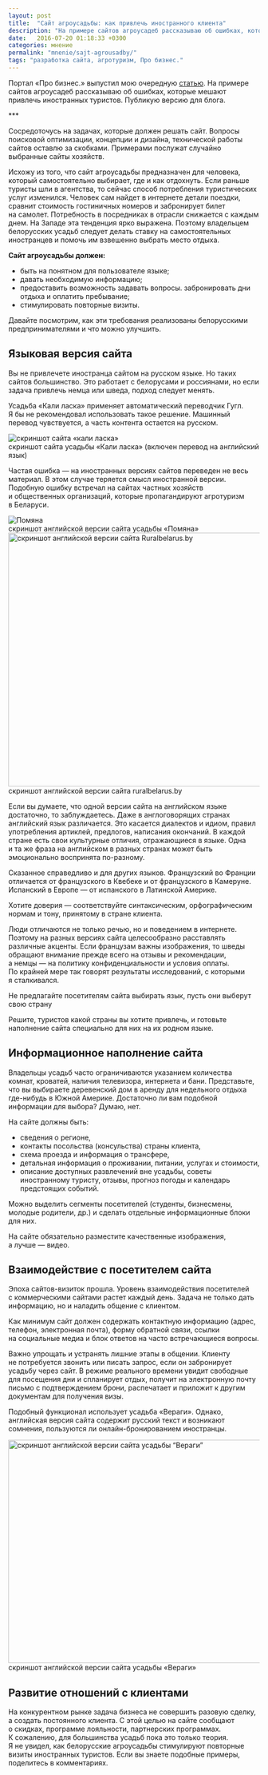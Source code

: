 ```yaml
---
layout: post
title:  "Сайт агроусадьбы: как привлечь иностранного клиента"
description: "На примере сайтов агроусадеб рассказываю об ошибках, которые мешают привлечь иностранных туристов в Беларусь"
date:   2016-07-20 01:18:33 +0300
categories: мнение
permalink: "mnenie/sajt-agrousadby/"
tags: "разработка сайта, агротуризм, Про бизнес."
---
```


<p>Портал «Про бизнес.» выпустил мою очередную <a href="http://probusiness.by/tech/2323-eti-elementarnye-oshibki-na-saytakh-meshayut-kompaniyam-privlekat-klientov-inostrancev-primer-agrousadeb.html">статью</a>. На&nbsp;примере сайтов агроусадеб рассказываю об&nbsp;ошибках, которые мешают привлечь иностранных туристов. Публикую версию для блога.</p><!--more-->
<p>***</p>
<p>Сосредоточусь на&nbsp;задачах, которые должен решать сайт. Вопросы поисковой оптимизации, концепции и&nbsp;дизайна, технической работы сайтов оставлю за&nbsp;скобками. Примерами послужат случайно выбранные сайты хозяйств.</p>
<p>Исхожу из&nbsp;того, что сайт агроусадьбы предназначен для человека, который самостоятельно выбирает, где и&nbsp;как отдохнуть. Если раньше туристы шли в&nbsp;агентства, то&nbsp;сейчас способ потребления туристических услуг изменился. Человек сам найдет в&nbsp;интернете детали поездки, сравнит стоимость гостиничных номеров и&nbsp;забронирует билет на&nbsp;самолет. Потребность в&nbsp;посредниках в&nbsp;отрасли снижается с&nbsp;каждым днем. На&nbsp;Западе эта тенденция ярко выражена. Поэтому владельцем белорусских усадьб следует делать ставку на&nbsp;самостоятельных иностранцев и&nbsp;помочь им&nbsp;взвешенно выбрать место отдыха.</p>
<p><strong>Сайт агроусадьбы должен:</strong></p>
<ul> 
	<li>быть на&nbsp;понятном для пользователе языке;</li>
	<li>давать необходимую информацию;</li>
	<li>предоставить возможность задавать вопросы. забронировать дни отдыха и&nbsp;оплатить пребывание;</li>
	<li>стимулировать повторные визиты.</li>
 </ul>
<p>Давайте посмотрим, как эти требования реализованы белорусскими предпринимателями и&nbsp;что можно улучшить.</p>
<h2>Языковая версия сайта</h2>
<p>Вы&nbsp;не&nbsp;привлечете иностранца сайтом на&nbsp;русском языке. Но&nbsp;таких сайтов большинство. Это работает с&nbsp;белорусами и&nbsp;россиянами, но&nbsp;если задача привлечь немца или шведа, подход следует менять.</p>
<p>Усадьба «Кали ласка» применяет автоматический переводчик Гугл. Я&nbsp;бы не&nbsp;рекомендовал использовать такое решение. Машинный перевод чувствуется, а&nbsp;часть контента остается на&nbsp;русском.</p>
<img src="/images/agro1.jpg" alt="скриншот сайта «кали ласка»" /> 
<div class="notetip">скриншот сайта усадьбы «Кали ласка» (включен перевод на&nbsp;английский язык)</div>
<p>Частая ошибка&nbsp;— на&nbsp;иностранных версиях сайтов переведен не&nbsp;весь материал. В&nbsp;этом случае теряется смысл иностранной версии. Подобную ошибку встречал на&nbsp;сайтах частных хозяйств и&nbsp;общественных организаций, которые пропагандируют агротуризм в&nbsp;Беларуси.</p>
<img src="/images/agro2.jpg" alt="Помяна" /> 
<div class="notetip">скриншот английской версии сайта усадьбы «Помяна»</div>

<img src="/images/agro3.jpg" alt="скриншот английской версии сайта Ruralbelarus.by" width="695" height="508"/> 
<div class="notetip">скриншот английской версии сайта ruralbelarus.by</div>
 <p>Если вы&nbsp;думаете, что одной версии сайта на&nbsp;английском языке достаточно, то&nbsp;заблуждаетесь. Даже в&nbsp;англоговорящих странах английский язык различается. Это касается диалектов и&nbsp;идиом, правил употребления артиклей, предлогов, написания окончаний. В&nbsp;каждой стране есть свои культурные отличия, отражающиеся в&nbsp;языке. Одна и&nbsp;та&nbsp;же фраза на&nbsp;английском в&nbsp;разных странах может быть эмоционально воспринята по-разному.</p>
<p>Сказанное справедливо и&nbsp;для других языков. Французский во&nbsp;Франции отличается от&nbsp;французского в&nbsp;Квебеке и&nbsp;от&nbsp;французского в&nbsp;Камеруне. Испанский в&nbsp;Европе&nbsp;— от&nbsp;испанского в&nbsp;Латинской Америке.</p>
<p>Хотите доверия&nbsp;— соответствуйте синтаксическим, орфографическим нормам и&nbsp;тону, принятому в&nbsp;стране клиента.</p>
<p>Люди отличаются не&nbsp;только речью, но&nbsp;и&nbsp;поведением в&nbsp;интернете. Поэтому на&nbsp;разных версиях сайта целесообразно расставлять различные акценты. Если французам важны изображения, то&nbsp;шведы обращают внимание прежде всего на&nbsp;отзывы и&nbsp;рекомендации, а&nbsp;немцы&nbsp;— на&nbsp;политику конфиденциальности и&nbsp;условия оплаты. По&nbsp;крайней мере так говорят результаты исследований, с&nbsp;которыми я&nbsp;сталкивался.</p>
<div class="hip">Не&nbsp;предлагайте посетителям сайта выбирать язык, пусть они выберут свою страну</div>
<p>Решите, туристов какой страны вы&nbsp;хотите привлечь, и&nbsp;готовьте наполнение сайта специально для них на&nbsp;их&nbsp;родном языке.</p>
<h2>Информационное наполнение сайта</h2>
<p>Владельцы усадьб часто ограничиваются указанием количества комнат, кроватей, наличия телевизора, интернета и&nbsp;бани. Представьте, что вы&nbsp;выбираете деревенский дом в&nbsp;аренду для недельного отдыха где-нибудь в&nbsp;Южной Америке. Достаточно&nbsp;ли вам подобной информации для выбора? Думаю, нет.</p>
<p>На&nbsp;сайте должны быть:</p>
<ul> 
	<li>сведения о&nbsp;регионе,</li>
	<li>контакты посольства (консульства) страны клиента,</li>
	<li>схема проезда и&nbsp;информация о&nbsp;трансфере,</li>
	<li>детальная информация о&nbsp;проживании, питании, услугах и&nbsp;стоимости,</li>
	<li>описание доступных развлечений вне усадьбы, советы иностранному туристу, отзывы, прогноз погоды и&nbsp;календарь предстоящих событий.</li>
 </ul>
<p>Можно выделить сегменты посетителей (студенты, бизнесмены, молодые родители, др.) и&nbsp;сделать отдельные информационные блоки для них.</p>
<p>На&nbsp;сайте обязательно разместите качественные изображения, а&nbsp;лучше&nbsp;— видео.</p>
<h2>Взаимодействие с&nbsp;посетителем сайта</h2>
<p>Эпоха сайтов-визиток прошла. Уровень взаимодействия посетителей с&nbsp;коммерческими сайтами растет каждый день. Задача не&nbsp;только дать информацию, но&nbsp;и&nbsp;наладить общение с&nbsp;клиентом.</p>
<p>Как минимум сайт должен содержать контактную информацию (адрес, телефон, электронная почта), форму обратной связи, ссылки на&nbsp;социальные медиа и&nbsp;блок ответов на&nbsp;часто встречающиеся вопросы.</p>
<p>Важно упрощать и&nbsp;устранять лишние этапы в&nbsp;общении. Клиенту не&nbsp;потребуется звонить или писать запрос, если он&nbsp;забронирует усадьбу через сайт. В&nbsp;режиме реального времени увидит свободные для посещения дни и&nbsp;спланирует отдых, получит на&nbsp;электронную почту письмо с&nbsp;подтверждением брони, распечатает и&nbsp;приложит к&nbsp;другим документам для получения визы.</p>
<p>Подобный функционал использует усадьба «Вераги». Однако, английская версия сайта содержит русский текст и&nbsp;возникают сомнения, пользуются&nbsp;ли онлайн-бронированием иностранцы.</p>
<img src="/images/agro4.jpg" alt="скриншот английской версии сайта усадьбы “Вераги”" width="695" height="447"/> 
<div class="notetip">скриншот английской версии сайта усадьбы «Вераги»</div>

<h2>Развитие отношений с&nbsp;клиентами</h2>
<p>На&nbsp;конкурентном рынке задача бизнеса не&nbsp;совершить разовую сделку, а&nbsp;создать постоянного клиента. С&nbsp;этой целью на&nbsp;сайте сообщают о&nbsp;скидках, программе лояльности, партнерских программах. К&nbsp;сожалению, для большинства усадьб пока это только теория. Я&nbsp;не&nbsp;увидел, как белорусские агроусадьбы стимулируют повторные визиты иностранных туристов. Если вы&nbsp;знаете подобные примеры, поделитесь в&nbsp;комментариях.</p>

